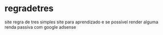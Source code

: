 # regradetres
site regra de tres simples
site para aprendizado e se possível render alguma renda passiva com google adsense
